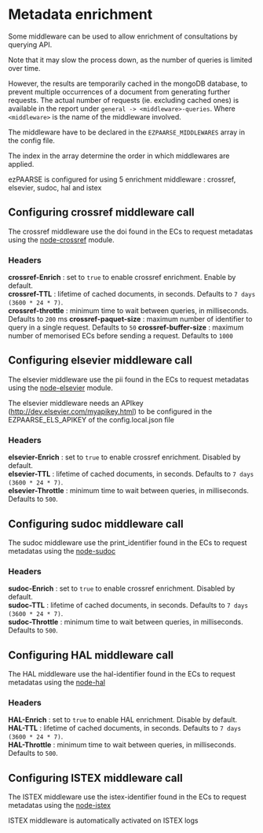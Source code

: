 # Metadata enrichment #

Some middleware can be used to allow enrichment of consultations by querying API.

Note that it may slow the process down, as the number of queries is limited over time.

However, the results are temporarily cached in the mongoDB database, to prevent multiple occurrences of a document from generating further requests. The actual number of requests (ie. excluding cached ones) is available in the report under `general -> <middleware>-queries`. Where `<middleware>` is the name of the middleware involved.

The middleware have to be declared in the `EZPAARSE_MIDDLEWARES` array in the config file.

The index in the array determine the order in which middlewares are applied.

ezPAARSE is configured for using 5 enrichment middleware : crossref, elsevier, sudoc, hal and istex

## Configuring crossref middleware call ##

The crossref middleware use the doi found in the ECs to request metadatas using the [node-crossref](https://www.npmjs.com/package/meta-doi) module.

### Headers ###
**crossref-Enrich** : set to `true` to enable crossref enrichment. Enable by default.  
**crossref-TTL** : lifetime of cached documents, in seconds. Defaults to `7 days (3600 * 24 * 7)`.  
**crossref-throttle** : minimum time to wait between queries, in milliseconds. Defaults to `200` ms
**crossref-paquet-size** : maximum number of identifier to query in a single request. Defaults to `50` 
**crossref-buffer-size** : maximum number of memorised ECs before sending a request. Defaults to `1000`


## Configuring elsevier middleware call ##

The elsevier middleware use the pii found in the ECs to request metadatas using the [node-elsevier](https://www.npmjs.com/package/meta-els) module.

The elsevier middleware needs an APIkey (http://dev.elsevier.com/myapikey.html) to be configured in the EZPAARSE_ELS_APIKEY of the config.local.json file 

### Headers ###
**elsevier-Enrich** : set to `true` to enable crossref enrichment. Disabled by default.  
**elsevier-TTL** : lifetime of cached documents, in seconds. Defaults to `7 days (3600 * 24 * 7)`.  
**elsevier-Throttle** : minimum time to wait between queries, in milliseconds. Defaults to `500`.  

## Configuring sudoc middleware call ##

The sudoc middleware use the print_identifier found in the ECs to request metadatas using the [node-sudoc](https://www.npmjs.com/package/sudoc)

### Headers ###
**sudoc-Enrich** : set to `true` to enable crossref enrichment. Disabled by default.  
**sudoc-TTL** : lifetime of cached documents, in seconds. Defaults to `7 days (3600 * 24 * 7)`.  
**sudoc-Throttle** : minimum time to wait between queries, in milliseconds. Defaults to `500`.  

## Configuring HAL middleware call ##

The HAL middleware use the hal-identifier found in the ECs to request metadatas using the [node-hal](https://www.npmjs.com/package/methal)

### Headers ###
**HAL-Enrich** : set to `true` to enable HAL enrichment. Disable by default.  
**HAL-TTL** : lifetime of cached documents, in seconds. Defaults to `7 days (3600 * 24 * 7)`.  
**HAL-Throttle** : minimum time to wait between queries, in milliseconds. Defaults to `500`.  

## Configuring ISTEX middleware call ##

The ISTEX middleware use the istex-identifier found in the ECs to request metadatas using the [node-istex](hhttps://www.npmjs.com/package/node-istex)

ISTEX middleware is automatically activated on ISTEX logs

